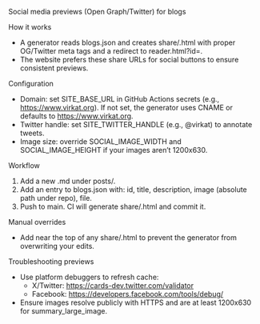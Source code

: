 Social media previews (Open Graph/Twitter) for blogs

How it works
- A generator reads blogs.json and creates share/<id>.html with proper OG/Twitter meta tags and a redirect to reader.html?id=<id>.
- The website prefers these share URLs for social buttons to ensure consistent previews.

Configuration
- Domain: set SITE_BASE_URL in GitHub Actions secrets (e.g., https://www.virkat.org). If not set, the generator uses CNAME or defaults to https://www.virkat.org.
- Twitter handle: set SITE_TWITTER_HANDLE (e.g., @virkat) to annotate tweets.
- Image size: override SOCIAL_IMAGE_WIDTH and SOCIAL_IMAGE_HEIGHT if your images aren’t 1200x630.

Workflow
1) Add a new .md under posts/.
2) Add an entry to blogs.json with: id, title, description, image (absolute path under repo), file.
3) Push to main. CI will generate share/<id>.html and commit it.

Manual overrides
- Add <!-- SHARE_LOCK --> near the top of any share/<id>.html to prevent the generator from overwriting your edits.

Troubleshooting previews
- Use platform debuggers to refresh cache:
  - X/Twitter: https://cards-dev.twitter.com/validator
  - Facebook: https://developers.facebook.com/tools/debug/
- Ensure images resolve publicly with HTTPS and are at least 1200x630 for summary_large_image.
